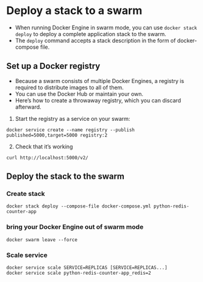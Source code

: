 # Deploy a stack to a swarm
- When running Docker Engine in swarm mode, you can use `docker stack deploy` to deploy a complete application stack to the swarm.
- The `deploy` command accepts a stack description in the form of docker-compose file.
## Set up a Docker registry
- Because a swarm consists of multiple Docker Engines, a registry is required to distribute images to all of them. 
- You can use the Docker Hub or maintain your own.
- Here’s how to create a throwaway registry, which you can discard afterward.
1. Start the registry as a service on your swarm:
```
docker service create --name registry --publish published=5000,target=5000 registry:2
```
2. Check that it’s working 
```
curl http://localhost:5000/v2/
```
## Deploy the stack to the swarm
### Create stack 
```
docker stack deploy --compose-file docker-compose.yml python-redis-counter-app
```
### bring your Docker Engine out of swarm mode
```
docker swarm leave --force
```
### Scale service 
```
docker service scale SERVICE=REPLICAS [SERVICE=REPLICAS...]
docker service scale python-redis-counter-app_redis=2
```